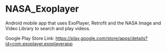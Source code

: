 # NASA_Exoplayer
Android mobile app that uses ExoPlayer, Retrofit and the NASA Image and Video Library to search and play videos. 

Google Play Store Link: https://play.google.com/store/apps/details?id=com.exoplayer.exoplayerapp
